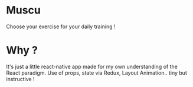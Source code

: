 # Muscu
Choose your exercise for your daily training ! 


# Why ?
It's just a little react-native app made for my own understanding of the React paradigm.
Use of props, state via Redux, Layout Animation.. tiny but instructive !
